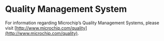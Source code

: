 # Quality Management System

For information regarding Microchip’s Quality Management Systems, please visit [http://www.microchip.com/quality](http://www.microchip.com/quality).

